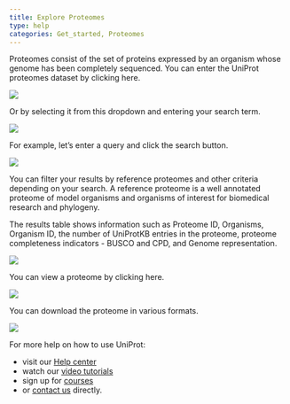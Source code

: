 ```yaml
---
title: Explore Proteomes
type: help
categories: Get_started, Proteomes
---
```

Proteomes consist of the set of proteins expressed by an organism whose genome has been completely sequenced. You can enter the UniProt proteomes dataset by clicking here. 

![](https://github.com/ebi-uniprot/uniprot-manual/blob/main/images/Explore%20proteomes_1.png?raw=true)

Or by selecting it from this dropdown and entering your search term. 

![](https://github.com/ebi-uniprot/uniprot-manual/blob/main/images/Explore%20proteomes_2.png?raw=true)

For example, let’s enter a query and click the search button. 

![](https://github.com/ebi-uniprot/uniprot-manual/blob/main/images/Explore%20proteomes_3.png?raw=true)

You can filter your results by reference proteomes and other criteria depending on your search. A reference proteome is a well annotated proteome of model organisms and organisms of interest for biomedical research and phylogeny. 

The results table shows information such as Proteome ID, Organisms, Organism ID, the number of UniProtKB entries in the proteome, proteome completeness indicators - BUSCO and CPD, and Genome representation. 

![](https://github.com/ebi-uniprot/uniprot-manual/blob/main/images/Explore%20proteomes_4.png?raw=true)

You can view a proteome by clicking here.

![](https://github.com/ebi-uniprot/uniprot-manual/blob/main/images/Explore%20proteomes_5.png?raw=true)

You can download the proteome in various formats.

![](https://github.com/ebi-uniprot/uniprot-manual/blob/main/images/Explore%20proteomes_6.png?raw=true)


For more help on how to use UniProt:
* visit our [Help center](https://www.uniprot.org/help)
* watch our [video tutorials](https://www.youtube.com/c/uniprotvideos/videos)
* sign up for [courses](https://www.ebi.ac.uk/training/search-results?query=uniprot&domain=ebiweb_training&page=1&facets=)
* or [contact us](https://www.uniprot.org/contact) directly.